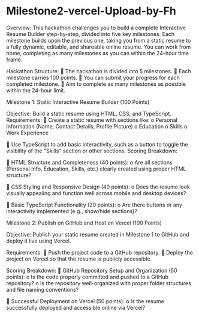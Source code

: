 # Milestone2-vercel-Upload-by-Fh

Overview:
This hackathon challenges you to build a complete Interactive Resume Builder step-by-step,
divided into five key milestones. Each milestone builds upon the previous one, taking you from a
static resume to a fully dynamic, editable, and shareable online resume. You can work from home,
completing as many milestones as you can within the 24-hour time frame.

Hackathon Structure:
 The hackathon is divided into 5 milestones.
 Each milestone carries 100 points.
 You can submit your progress for each completed milestone.
 Aim to complete as many milestones as possible within the 24-hour limit.

  Milestone 1: Static Interactive Resume Builder (100 Points)

Objective:
Build a static resume using HTML, CSS, and TypeScript.
Requirements:
 Create a static resume with sections like:
o Personal Information (Name, Contact Details, Profile Picture)
o Education
o Skills
o Work Experience

 Use TypeScript to add basic interactivity, such as a button to toggle the visibility of the
"Skills" section or other sections.
Scoring Breakdown:

 HTML Structure and Completeness (40 points):
o Are all sections (Personal Info, Education, Skills, etc.) clearly created using proper
HTML structure?

 CSS Styling and Responsive Design (40 points):
o Does the resume look visually appealing and function well across mobile and
desktop devices?

 Basic TypeScript Functionality (20 points):
o Are there buttons or any interactivity implemented (e.g., show/hide sections)?

   Milestone 2: Publish on GitHub and Host on Vercel (100 Points)

Objective:
Publish your static resume created in Milestone 1 to GitHub and deploy it live using Vercel.

Requirements:
 Push the project code to a GitHub repository.
 Deploy the project on Vercel so that the resume is publicly accessible.

Scoring Breakdown:
 GitHub Repository Setup and Organization (50 points):
o Is the code properly committed and pushed to a GitHub repository?
o Is the repository well-organized with proper folder structures and file naming
conventions?

 Successful Deployment on Vercel (50 points):
o Is the resume successfully deployed and accessible online via Vercel?

